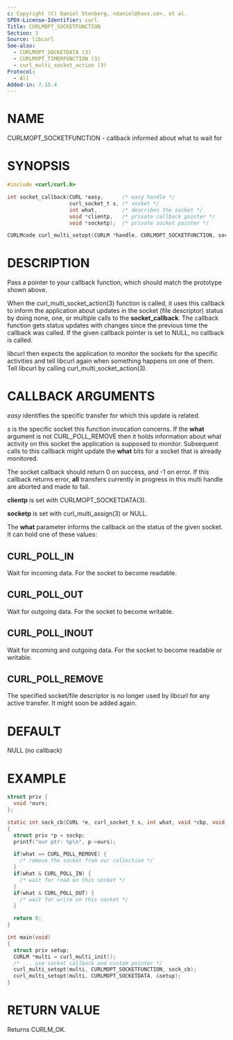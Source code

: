 ```yaml
---
c: Copyright (C) Daniel Stenberg, <daniel@haxx.se>, et al.
SPDX-License-Identifier: curl
Title: CURLMOPT_SOCKETFUNCTION
Section: 3
Source: libcurl
See-also:
  - CURLMOPT_SOCKETDATA (3)
  - CURLMOPT_TIMERFUNCTION (3)
  - curl_multi_socket_action (3)
Protocol:
  - All
Added-in: 7.15.4
---
```


# NAME

CURLMOPT_SOCKETFUNCTION - callback informed about what to wait for

# SYNOPSIS

~~~c
#include <curl/curl.h>

int socket_callback(CURL *easy,      /* easy handle */
                    curl_socket_t s, /* socket */
                    int what,        /* describes the socket */
                    void *clientp,   /* private callback pointer */
                    void *socketp);  /* private socket pointer */

CURLMcode curl_multi_setopt(CURLM *handle, CURLMOPT_SOCKETFUNCTION, socket_callback);
~~~

# DESCRIPTION

Pass a pointer to your callback function, which should match the prototype
shown above.

When the curl_multi_socket_action(3) function is called, it uses this
callback to inform the application about updates in the socket (file
descriptor) status by doing none, one, or multiple calls to the
**socket_callback**. The callback function gets status updates with changes
since the previous time the callback was called. If the given callback pointer
is set to NULL, no callback is called.

libcurl then expects the application to monitor the sockets for the specific
activities and tell libcurl again when something happens on one of them. Tell
libcurl by calling curl_multi_socket_action(3).

# CALLBACK ARGUMENTS

*easy* identifies the specific transfer for which this update is related.

*s* is the specific socket this function invocation concerns. If the
**what** argument is not CURL_POLL_REMOVE then it holds information about
what activity on this socket the application is supposed to
monitor. Subsequent calls to this callback might update the **what** bits
for a socket that is already monitored.

The socket callback should return 0 on success, and -1 on error. If this
callback returns error, **all** transfers currently in progress in this
multi handle are aborted and made to fail.

**clientp** is set with CURLMOPT_SOCKETDATA(3).

**socketp** is set with curl_multi_assign(3) or NULL.

The **what** parameter informs the callback on the status of the given
socket. It can hold one of these values:

## CURL_POLL_IN

Wait for incoming data. For the socket to become readable.

## CURL_POLL_OUT

Wait for outgoing data. For the socket to become writable.

## CURL_POLL_INOUT

Wait for incoming and outgoing data. For the socket to become readable or
writable.

## CURL_POLL_REMOVE

The specified socket/file descriptor is no longer used by libcurl for any
active transfer. It might soon be added again.

# DEFAULT

NULL (no callback)

# EXAMPLE

~~~c
struct priv {
  void *ours;
};

static int sock_cb(CURL *e, curl_socket_t s, int what, void *cbp, void *sockp)
{
  struct priv *p = sockp;
  printf("our ptr: %p\n", p->ours);

  if(what == CURL_POLL_REMOVE) {
    /* remove the socket from our collection */
  }
  if(what & CURL_POLL_IN) {
    /* wait for read on this socket */
  }
  if(what & CURL_POLL_OUT) {
    /* wait for write on this socket */
  }

  return 0;
}

int main(void)
{
  struct priv setup;
  CURLM *multi = curl_multi_init();
  /* ... use socket callback and custom pointer */
  curl_multi_setopt(multi, CURLMOPT_SOCKETFUNCTION, sock_cb);
  curl_multi_setopt(multi, CURLMOPT_SOCKETDATA, &setup);
}
~~~

# RETURN VALUE

Returns CURLM_OK.
